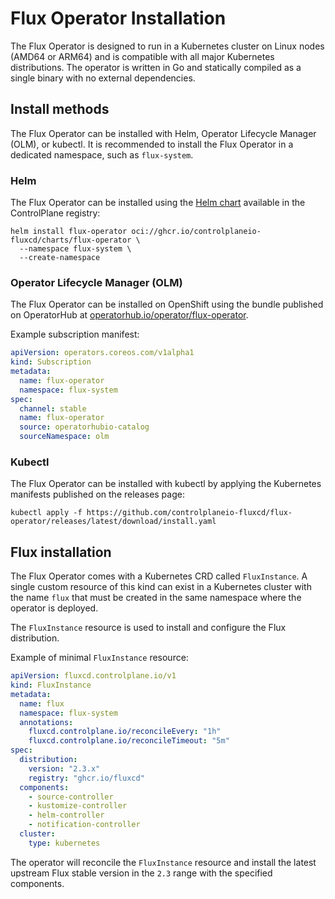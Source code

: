 # Flux Operator Installation

The Flux Operator is designed to run in a Kubernetes cluster on Linux nodes (AMD64 or ARM64)
and is compatible with all major Kubernetes distributions. The operator is written in Go and
statically compiled as a single binary with no external dependencies.

## Install methods

The Flux Operator can be installed with Helm, Operator Lifecycle Manager (OLM), or kubectl.
It is recommended to install the Flux Operator in a dedicated namespace, such as `flux-system`.

### Helm

The Flux Operator can be installed using the
[Helm chart](https://github.com/controlplaneio-fluxcd/charts/tree/main/charts/flux-operator)
available in the ControlPlane registry:

```shell
helm install flux-operator oci://ghcr.io/controlplaneio-fluxcd/charts/flux-operator \
  --namespace flux-system \
  --create-namespace
```

### Operator Lifecycle Manager (OLM)

The Flux Operator can be installed on OpenShift using the bundle published on OperatorHub
at [operatorhub.io/operator/flux-operator](https://operatorhub.io/operator/flux-operator).

Example subscription manifest:

```yaml
apiVersion: operators.coreos.com/v1alpha1
kind: Subscription
metadata:
  name: flux-operator
  namespace: flux-system
spec:
  channel: stable
  name: flux-operator
  source: operatorhubio-catalog
  sourceNamespace: olm
```

### Kubectl

The Flux Operator can be installed with kubectl by
applying the Kubernetes manifests published on the releases page:

```shell
kubectl apply -f https://github.com/controlplaneio-fluxcd/flux-operator/releases/latest/download/install.yaml
```

## Flux installation

The Flux Operator comes with a Kubernetes CRD called `FluxInstance`. A single custom resource of this kind
can exist in a Kubernetes cluster with the name `flux` that must be created in the same
namespace where the operator is deployed.

The `FluxInstance` resource is used to install and configure the Flux distribution.

Example of minimal `FluxInstance` resource:

```yaml
apiVersion: fluxcd.controlplane.io/v1
kind: FluxInstance
metadata:
  name: flux
  namespace: flux-system
  annotations:
    fluxcd.controlplane.io/reconcileEvery: "1h"
    fluxcd.controlplane.io/reconcileTimeout: "5m"
spec:
  distribution:
    version: "2.3.x"
    registry: "ghcr.io/fluxcd"
  components:
    - source-controller
    - kustomize-controller
    - helm-controller
    - notification-controller
  cluster:
    type: kubernetes
```

The operator will reconcile the `FluxInstance` resource and install
the latest upstream Flux stable version in the `2.3` range with the specified components.
